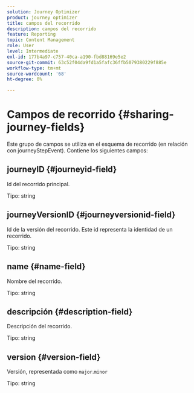 ```yaml
---
solution: Journey Optimizer
product: journey optimizer
title: campos del recorrido
description: campos del recorrido
feature: Reporting
topic: Content Management
role: User
level: Intermediate
exl-id: 177b4a97-c757-40ca-a190-fbd88169e5e2
source-git-commit: 63c52f04da9fd1a5fafc36ffb5079380229f885e
workflow-type: tm+mt
source-wordcount: '68'
ht-degree: 0%

---
```


# Campos de recorrido {#sharing-journey-fields}

Este grupo de campos se utiliza en el esquema de recorrido (en relación con journeyStepEvent). Contiene los siguientes campos:

## journeyID {#journeyid-field}

Id del recorrido principal.

Tipo: string

## journeyVersionID {#journeyversionid-field}

Id de la versión del recorrido. Este id representa la identidad de un recorrido.

Tipo: string

## name {#name-field}

Nombre del recorrido.

Tipo: string

## descripción {#description-field}

Descripción del recorrido.

Tipo: string

## version {#version-field}

Versión, representada como `major`.`minor`

Tipo: string

